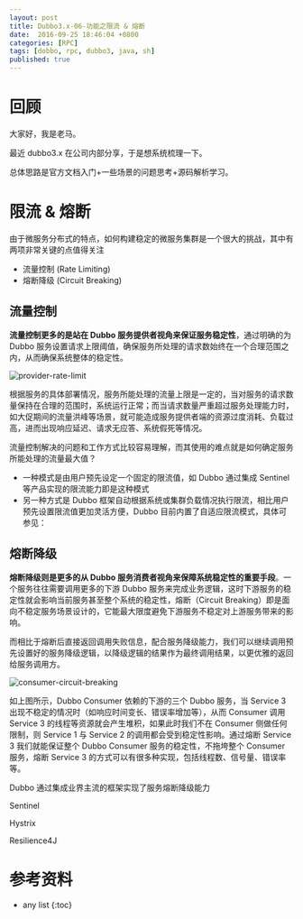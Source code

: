 ```yaml
---
layout: post
title: Dubbo3.x-06-功能之限流 & 熔断
date:  2016-09-25 18:46:04 +0800
categories: [RPC]
tags: [dobbo, rpc, dubbo3, java, sh]
published: true
---
```



# 回顾

大家好，我是老马。

最近 dubbo3.x 在公司内部分享，于是想系统梳理一下。

总体思路是官方文档入门+一些场景的问题思考+源码解析学习。

# 限流 & 熔断

由于微服务分布式的特点，如何构建稳定的微服务集群是一个很大的挑战，其中有两项非常关键的点值得关注

*   流量控制 (Rate Limiting)
*   熔断降级 (Circuit Breaking)

## 流量控制

**流量控制更多的是站在 Dubbo 服务提供者视角来保证服务稳定性**，通过明确的为 Dubbo 服务设置请求上限阈值，确保服务所处理的请求数始终在一个合理范围之内，从而确保系统整体的稳定性。

![provider-rate-limit](https://cn.dubbo.apache.org/imgs/v3/feature/circuit-breaking/provider-rate-limit.png)

根据服务的具体部署情况，服务所能处理的流量上限是一定的，当对服务的请求数量保持在合理的范围时，系统运行正常；而当请求数量严重超过服务处理能力时，如大促期间的流量洪峰等场景，就可能造成服务提供者端的资源过度消耗、负载过高，进而出现响应延迟、请求无应答、系统假死等情况。

流量控制解决的问题和工作方式比较容易理解，而其使用的难点就是如何确定服务所能处理的流量最大值？

*   一种模式是由用户预先设定一个固定的限流值，如 Dubbo 通过集成 Sentinel 等产品实现的限流能力即是这种模式
*   另一种方式是 Dubbo 框架自动根据系统或集群负载情况执行限流，相比用户预先设置限流值更加灵活方便，Dubbo 目前内置了自适应限流模式，具体可参见：

## 熔断降级

**熔断降级则是更多的从 Dubbo 服务消费者视角来保障系统稳定性的重要手段**。一个服务往往需要调用更多的下游 Dubbo 服务来完成业务逻辑，这时下游服务的稳定性就会影响当前服务甚至整个系统的稳定性，熔断（Circuit Breaking）即是面向不稳定服务场景设计的，它能最大限度避免下游服务不稳定对上游服务带来的影响。

而相比于熔断后直接返回调用失败信息，配合服务降级能力，我们可以继续调用预先设置好的服务降级逻辑，以降级逻辑的结果作为最终调用结果，以更优雅的返回给服务调用方。

![consumer-circuit-breaking](https://cn.dubbo.apache.org/imgs/v3/feature/circuit-breaking/consumer-circuit-breaking.png)

如上图所示，Dubbo Consumer 依赖的下游的三个 Dubbo 服务，当 Service 3 出现不稳定的情况时（如响应时间变长、错误率增加等），从而 Consumer 调用 Service 3 的线程等资源就会产生堆积，如果此时我们不在 Consumer 侧做任何限制，则 Service 1 与 Service 2 的调用都会受到稳定性影响。通过熔断 Service 3 我们就能保证整个 Dubbo Consumer 服务的稳定性，不拖垮整个 Consumer 服务，熔断 Service 3 的方式可以有很多种实现，包括线程数、信号量、错误率等。

Dubbo 通过集成业界主流的框架实现了服务熔断降级能力

Sentinel

Hystrix

Resilience4J

# 参考资料


* any list
{:toc}

